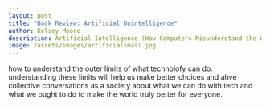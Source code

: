 ```yaml
---
layout: post
title: "Book Review: Artificial Unintelligence"
author: Kelsey Moore
description: Artificial Intelligence (How Computers Misunderstand the World) by Meredith Broussard
image: /assets/images/artificialsmall.jpg
---
```



how to understand the outer limits of what technolofy can do. understanding these limits will help us make better choices and ahve collective conversations as a society
about what we can do with tech and what we ought to do to make the world truly better for everyone.
